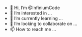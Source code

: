 - 👋 Hi, I’m @InfiniumCode
- 👀 I’m interested in ...
- 🌱 I’m currently learning ...
- 💞️ I’m looking to collaborate on ...
- 📫 How to reach me ...

<!---
InfiniumCode/InfiniumCode is a ✨ special ✨ repository because its `README.md` (this file) appears on your GitHub profile.
You can click the Preview link to take a look at your changes.
--->
